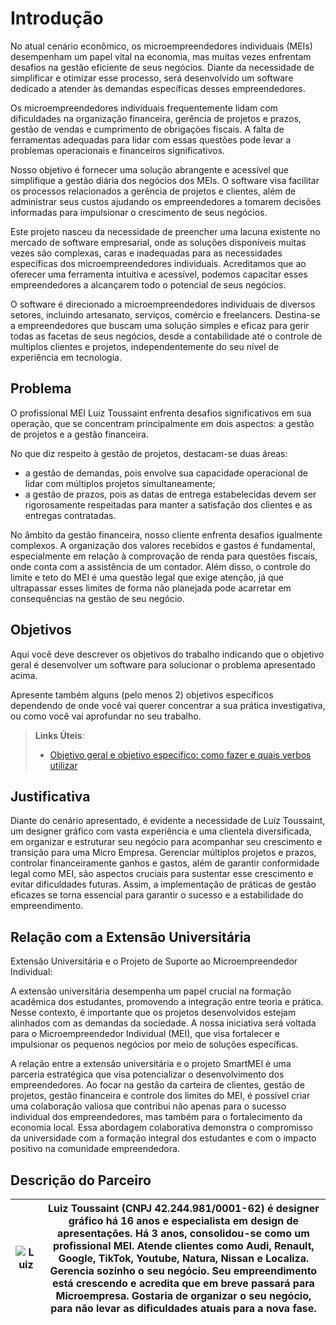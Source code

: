 # Introdução

 No atual cenário econômico, os microempreendedores individuais (MEIs) desempenham um papel vital na economia, mas muitas vezes enfrentam desafios na gestão eficiente de seus negócios. Diante da necessidade de simplificar e otimizar esse processo, será desenvolvido um software dedicado a atender às demandas específicas desses empreendedores.
 
 Os microempreendedores individuais frequentemente lidam com dificuldades na organização financeira, gerência de projetos e prazos, gestão de vendas e cumprimento de obrigações fiscais. A falta de ferramentas adequadas para lidar com essas questões pode levar a problemas operacionais e financeiros significativos.
 
 Nosso objetivo é fornecer uma solução abrangente e acessível que simplifique a gestão diária dos negócios dos MEIs. O software visa facilitar os processos relacionados a gerência de projetos e clientes, além de administrar seus custos ajudando os empreendedores a tomarem decisões informadas para impulsionar o crescimento de seus negócios.
 
 Este projeto nasceu da necessidade de preencher uma lacuna existente no mercado de software empresarial, onde as soluções disponíveis muitas vezes são complexas, caras e inadequadas para as necessidades específicas dos microempreendedores individuais. Acreditamos que ao oferecer uma ferramenta intuitiva e acessível, podemos capacitar esses empreendedores a alcançarem todo o potencial de seus negócios.
 
 O software é direcionado a microempreendedores individuais de diversos setores, incluindo artesanato, serviços, comércio e freelancers. Destina-se a empreendedores que buscam uma solução simples e eficaz para gerir todas as facetas de seus negócios, desde a contabilidade até o controle de multiplos clientes e projetos, independentemente do seu nível de experiência em tecnologia.

## Problema

O profissional MEI Luiz Toussaint enfrenta desafios significativos em sua operação, que se concentram principalmente em dois aspectos: a gestão de projetos e a gestão financeira.

No que diz respeito à gestão de projetos, destacam-se duas áreas:
<ul><li>a gestão de demandas, pois envolve sua capacidade operacional de lidar com múltiplos projetos simultaneamente;</li>
 <li>a gestão de prazos, pois as datas de entrega estabelecidas devem ser rigorosamente respeitadas para manter a satisfação dos clientes e as entregas contratadas.</li></ul>

No âmbito da gestão financeira, nosso cliente enfrenta desafios igualmente complexos. A organização dos valores recebidos e gastos é fundamental, especialmente em relação à comprovação de renda para questões fiscais, onde conta com a assistência de um contador. Além disso, o controle do limite e teto do MEI é uma questão legal que exige atenção, já que ultrapassar esses limites de forma não planejada pode acarretar em consequências na gestão de seu negócio.

## Objetivos

Aqui você deve descrever os objetivos do trabalho indicando que o objetivo geral é desenvolver um software para solucionar o problema apresentado acima. 

Apresente também alguns (pelo menos 2) objetivos específicos dependendo de onde você vai querer concentrar a sua prática investigativa, ou como você vai aprofundar no seu trabalho.
 
> **Links Úteis**:
> - [Objetivo geral e objetivo específico: como fazer e quais verbos utilizar](https://blog.mettzer.com/diferenca-entre-objetivo-geral-e-objetivo-especifico/)

## Justificativa

Diante do cenário apresentado, é evidente a necessidade de Luiz Toussaint, um designer gráfico com vasta experiência e uma clientela diversificada, em organizar e estruturar seu negócio para acompanhar seu crescimento e transição para uma Micro Empresa. Gerenciar múltiplos projetos e prazos, controlar financeiramente ganhos e gastos, além de garantir conformidade legal como MEI, são aspectos cruciais para sustentar esse crescimento e evitar dificuldades futuras. Assim, a implementação de práticas de gestão eficazes se torna essencial para garantir o sucesso e a estabilidade do empreendimento.

## Relação com a Extensão Universitária

Extensão Universitária e o Projeto de Suporte ao Microempreendedor Individual:

A extensão universitária desempenha um papel crucial na formação acadêmica dos estudantes, promovendo a integração entre teoria e prática. Nesse contexto, é importante que os projetos desenvolvidos estejam alinhados com as demandas da sociedade.  A nossa iniciativa será voltada para o Microempreendedor Individual (MEI), que visa fortalecer e impulsionar os pequenos negócios por meio de soluções específicas.

A relação entre a extensão universitária e o projeto SmartMEI é uma parceria estratégica que visa potencializar o desenvolvimento dos empreendedores. Ao focar na gestão da carteira de clientes, gestão de projetos, gestão financeira e controle dos limites do MEI, é possível criar uma colaboração valiosa que contribui não apenas para o sucesso individual dos empreendedores, mas também para o fortalecimento da economia local. Essa abordagem colaborativa demonstra o compromisso da universidade com a formação integral dos estudantes e com o impacto positivo na comunidade empreendedora.

## Descrição do Parceiro

| ![Luiz](https://github.com/ICEI-PUC-Minas-PMV-ADS/pmv-ads-2024-1-e5-proj-empext-t2-smartmei/assets/100447878/60b92694-6b73-4e8f-a85d-3beb0f597c5b)| Luiz Toussaint (CNPJ 42.244.981/0001-62) é designer gráfico há 16 anos e especialista em design de apresentações. Há 3 anos, consolidou-se como um profissional MEI. Atende clientes como Audi, Renault, Google, TikTok, Youtube, Natura, Nissan e Localiza. Gerencia sozinho o seu negócio. Seu empreendimento está crescendo e acredita que em breve passará para Microempresa. Gostaria de organizar o seu negócio, para não levar as dificuldades atuais para a nova fase.  |
|------|-----------------------------------------|
